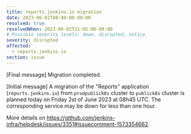 ```yaml
---
title: reports.jenkins.io migration
date: 2023-06-02T08:40:00-00:00
resolved: true
resolvedWhen: 2023-06-02T11:05:00-00:00
# Possible severity levels: down, disrupted, notice
severity: disrupted
affected:
  - reports.jenkins.io
section: issue
---
```


[Final message]
Migration completed.

[Initial message]
A migration of the "Reports" application (`reports.jenkins.io`) from `prodpublick8s` cluster to `publick8s` cluster is planned today on Friday 2st of June 2023 at 08h45 UTC.
The corresponding service may be down for less than one hour.

More details on https://github.com/jenkins-infra/helpdesk/issues/3351#issuecomment-1573354662.
